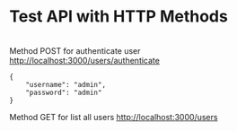 # Test API with HTTP Methods
<br>Method POST for authenticate user <http://localhost:3000/users/authenticate>
```
{
    "username": "admin",
    "password": "admin"
}
```
Method GET for list all users
<http://localhost:3000/users>
